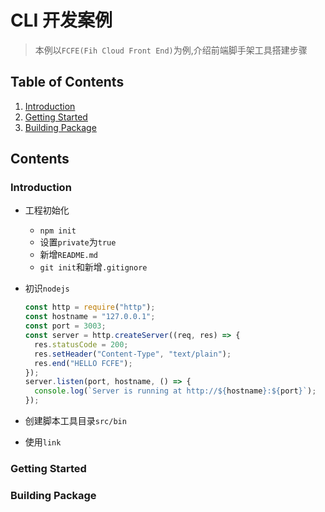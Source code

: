 <!--
 * @Author: wzheng(hb_wangzheng@163.com)
 * @Github: https://github.com/wayley
 * @Company: Fih-ACKN
 * @Date: 2021-05-14 10:04:38
 * @LastEditors: wzheng(hb_wangzheng@163.com)
 * @LastEditTime: 2021-06-28 18:27:58
 * @Description:
-->

# CLI 开发案例

> 本例以`FCFE(Fih Cloud Front End)`为例,介绍前端脚手架工具搭建步骤

## Table of Contents

1. [Introduction](#introduction)
2. [Getting Started](#getting_started)
3. [Building Package](#building_package)

## Contents

<a name="introduction" id="introduction">

### Introduction

- 工程初始化
  - `npm init`
  - 设置`private`为`true`
  - 新增`README.md`
  - `git init`和新增`.gitignore`
- 初识`nodejs`

  ```js
  const http = require("http");
  const hostname = "127.0.0.1";
  const port = 3003;
  const server = http.createServer((req, res) => {
    res.statusCode = 200;
    res.setHeader("Content-Type", "text/plain");
    res.end("HELLO FCFE");
  });
  server.listen(port, hostname, () => {
    console.log(`Server is running at http://${hostname}:${port}`);
  });
  ```

- 创建脚本工具目录`src/bin`
- 使用`link`

<a name="getting_started" id="getting_started">

### Getting Started

<a name="building_package" id="building_package">

### Building Package
